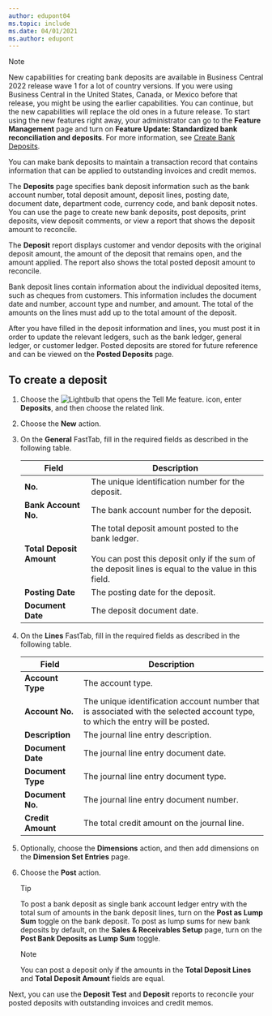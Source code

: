 ```yaml
---
author: edupont04
ms.topic: include
ms.date: 04/01/2021
ms.author: edupont
---
```

> [!NOTE]
> New capabilities for creating bank deposits are available in Business Central 2022 release wave 1 for a lot of country versions. If you were using Business Central in the United States, Canada, or Mexico before that release, you might be using the earlier capabilities. You can continue, but the new capabilities will replace the old ones in a future release. To start using the new features right away, your administrator can go to the **Feature Management** page and turn on **Feature Update: Standardized bank reconciliation and deposits**. For more information, see [Create Bank Deposits](../../../bank-create-bank-deposits.md).


You can make bank deposits to maintain a transaction record that contains information that can be applied to outstanding invoices and credit memos.  

The **Deposits** page specifies bank deposit information such as the bank account number, total deposit amount, deposit lines, posting date, document date, department code, currency code, and bank deposit notes. You can use the page to create new bank deposits, post deposits, print deposits, view deposit comments, or view a report that shows the deposit amount to reconcile.

The **Deposit** report displays customer and vendor deposits with the original deposit amount, the amount of the deposit that remains open, and the amount applied. The report also shows the total posted deposit amount to reconcile.

Bank deposit lines contain information about the individual deposited items, such as cheques from customers. This information includes the document date and number, account type and number, and amount. The total of the amounts on the lines must add up to the total amount of the deposit.

After you have filled in the deposit information and lines, you must post it in order to update the relevant ledgers, such as the bank ledger, general ledger, or customer ledger. Posted deposits are stored for future reference and can be viewed on the **Posted Deposits** page.

## <a name="to-create-a-deposit"></a><a name="to-create-a-deposit"></a><a name="to-create-a-deposit"></a>To create a deposit
1.  Choose the ![Lightbulb that opens the Tell Me feature.](../../../media/ui-search/search_small.png "Tell me what you want to do") icon, enter **Deposits**, and then choose the related link.  
2.  Choose the **New** action.  
3.  On the **General** FastTab, fill in the required fields as described in the following table.  

    |Field|Description|  
    |---------------------------------|---------------------------------------|  
    |**No.**|The unique identification number for the deposit.|  
    |**Bank Account No.**|The bank account number for the deposit.|  
    |**Total Deposit Amount**|The total deposit amount posted to the bank ledger.<br /><br /> You can post this deposit only if the sum of the deposit lines is equal to the value in this field.|  
    |**Posting Date**|The posting date for the deposit.|  
    |**Document Date**|The deposit document date.|  
4.  On the **Lines** FastTab, fill in the required fields as described in the following table.  

    |Field|Description|  
    |---------------------------------|---------------------------------------|  
    |**Account Type**|The account type.|  
    |**Account No.**|The unique identification account number that is associated with the selected account type, to which the entry will be posted.|  
    |**Description**|The journal line entry description.|  
    |**Document Date**|The journal line entry document date.|  
    |**Document Type**|The journal line entry document type.|  
    |**Document No.**|The journal line entry document number.|  
    |**Credit Amount**|The total credit amount on the journal line.|  

5. Optionally, choose the **Dimensions** action, and then add dimensions on the **Dimension Set Entries** page.  
6. Choose the **Post** action.  

    > [!TIP]
    > To post a bank deposit as single bank account ledger entry with the total sum of amounts in the bank deposit lines, turn on the **Post as Lump Sum** toggle on the bank deposit. To post as lump sums for new bank deposits by default, on the **Sales & Receivables Setup** page, turn on the **Post Bank Deposits as Lump Sum** toggle.

    > [!NOTE]  
    > You can post a deposit only if the amounts in the **Total Deposit Lines** and **Total Deposit Amount** fields are equal.  

Next, you can use the **Deposit Test** and **Deposit** reports to reconcile your posted deposits with outstanding invoices and credit memos.  
